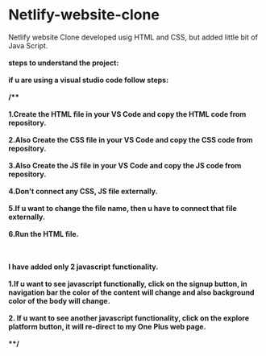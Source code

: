 # Netlify-website-clone
Netlify website Clone developed usig HTML and CSS, but added little bit of Java Script.
<br>
<br>
<strong>steps to understand the project<strong>:
<br>
<br>
if u are using a visual studio code follow steps:
<br>
<br>
/**
<br>
<br>
1.Create the HTML file in your VS Code and copy the HTML code from repository.
<br>
<br>
2.Also Create the CSS file in your VS Code and copy the CSS code from repository.
<br>
<br>
3.Also Create the JS file in your VS Code and copy the JS code from repository.
<br>
<br>
4.Don't connect any CSS, JS file externally.
<br>
<br>
5.If u want to change the file name, then u have to connect that file externally. 
<br>
<br>
6.Run the HTML file.
<br>
<br>
<br>

I have added only 2 javascript functionality.
<br>
<br>
1.If u want to see javascript functionally, click on the signup button, in navigation bar the color of the content will change and also background color of the body will change.
<br>
<br>
2. If u want to see another javascript functionality, click on the explore platform button, it will re-direct to my One Plus web page.
<br>
<br>
**/

